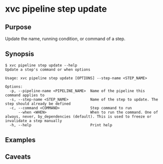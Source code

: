 # xvc pipeline step update

## Purpose

Update the name, running condition, or command of a step.

## Synopsis

```console
$ xvc pipeline step update --help
Update a step's command or when options

Usage: xvc pipeline step update [OPTIONS] --step-name <STEP_NAME>

Options:
  -p, --pipeline-name <PIPELINE_NAME>  Name of the pipeline this command applies to
  -s, --step-name <STEP_NAME>          Name of the step to update. The step should already be defined
  -c, --command <COMMAND>              Step command to run
      --when <WHEN>                    When to run the command. One of always, never, by_dependencies (default). This is used to freeze or invalidate a step manually
  -h, --help                           Print help

```

## Examples

## Caveats
